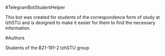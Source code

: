 #TelegramBotStudentHelper

This bot was created for students of the correspondence form of study at IzhSTU and is designed to make it easier for them to find the necessary information.

#Authors

Students of the B21-191-2 IzhSTU group
